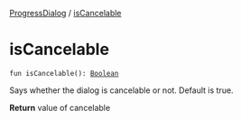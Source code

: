 [ProgressDialog](index.md) / [isCancelable](./is-cancelable.md)

# isCancelable

`fun isCancelable(): `[`Boolean`](https://kotlinlang.org/api/latest/jvm/stdlib/kotlin/-boolean/index.html)

Says whether the dialog is cancelable or not.  Default is true.

**Return**
value of cancelable


